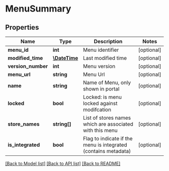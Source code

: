 # MenuSummary

## Properties
Name | Type | Description | Notes
------------ | ------------- | ------------- | -------------
**menu_id** | **int** | Menu identifier | [optional] 
**modified_time** | [**\DateTime**](\DateTime.md) | Last modified time | [optional] 
**version_number** | **int** | Menu version | [optional] 
**menu_url** | **string** | Menu Url | [optional] 
**name** | **string** | Name of Menu, only shown in portal | [optional] 
**locked** | **bool** | Locked: is menu locked against modifcation | [optional] 
**store_names** | **string[]** | List of stores names which are associated with this menu | [optional] 
**is_integrated** | **bool** | Flag to indicate if the menu is integrated (contains metadata) | [optional] 

[[Back to Model list]](../README.md#documentation-for-models) [[Back to API list]](../README.md#documentation-for-api-endpoints) [[Back to README]](../README.md)


